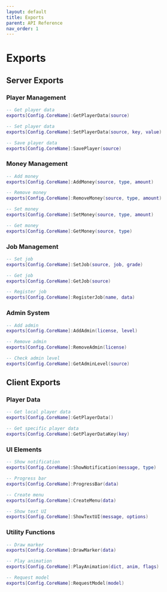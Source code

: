 ```yaml
---
layout: default
title: Exports
parent: API Reference
nav_order: 1
---
```


# Exports

## Server Exports

### Player Management
```lua
-- Get player data
exports[Config.CoreName]:GetPlayerData(source)

-- Set player data
exports[Config.CoreName]:SetPlayerData(source, key, value)

-- Save player data
exports[Config.CoreName]:SavePlayer(source)
```

### Money Management
```lua
-- Add money
exports[Config.CoreName]:AddMoney(source, type, amount)

-- Remove money
exports[Config.CoreName]:RemoveMoney(source, type, amount)

-- Set money
exports[Config.CoreName]:SetMoney(source, type, amount)

-- Get money
exports[Config.CoreName]:GetMoney(source, type)
```

### Job Management
```lua
-- Set job
exports[Config.CoreName]:SetJob(source, job, grade)

-- Get job
exports[Config.CoreName]:GetJob(source)

-- Register job
exports[Config.CoreName]:RegisterJob(name, data)
```

### Admin System
```lua
-- Add admin
exports[Config.CoreName]:AddAdmin(license, level)

-- Remove admin
exports[Config.CoreName]:RemoveAdmin(license)

-- Check admin level
exports[Config.CoreName]:GetAdminLevel(source)
```

## Client Exports

### Player Data
```lua
-- Get local player data
exports[Config.CoreName]:GetPlayerData()

-- Get specific player data
exports[Config.CoreName]:GetPlayerDataKey(key)
```

### UI Elements
```lua
-- Show notification
exports[Config.CoreName]:ShowNotification(message, type)

-- Progress bar
exports[Config.CoreName]:ProgressBar(data)

-- Create menu
exports[Config.CoreName]:CreateMenu(data)

-- Show text UI
exports[Config.CoreName]:ShowTextUI(message, options)
```

### Utility Functions
```lua
-- Draw marker
exports[Config.CoreName]:DrawMarker(data)

-- Play animation
exports[Config.CoreName]:PlayAnimation(dict, anim, flags)

-- Request model
exports[Config.CoreName]:RequestModel(model)
``` 